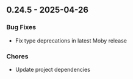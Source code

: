 ## 0.24.5 - 2025-04-26

### Bug Fixes

* Fix type deprecations in latest Moby release

### Chores

* Update project dependencies

